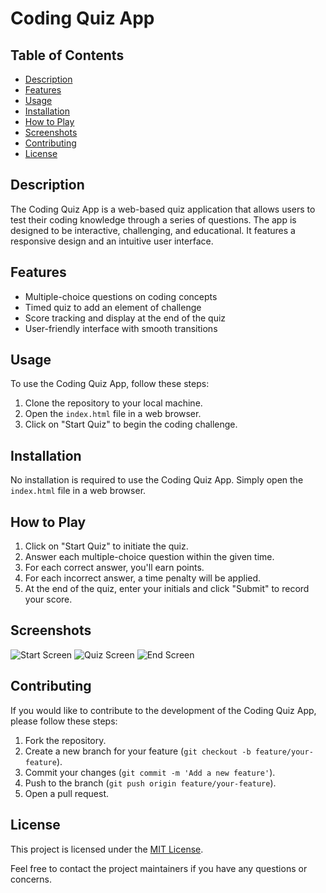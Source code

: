 # Coding Quiz App

## Table of Contents
- [Description](#description)
- [Features](#features)
- [Usage](#usage)
- [Installation](#installation)
- [How to Play](#how-to-play)
- [Screenshots](#screenshots)
- [Contributing](#contributing)
- [License](#license)

## Description
The Coding Quiz App is a web-based quiz application that allows users to test their coding knowledge through a series of questions. The app is designed to be interactive, challenging, and educational. It features a responsive design and an intuitive user interface.

## Features
- Multiple-choice questions on coding concepts
- Timed quiz to add an element of challenge
- Score tracking and display at the end of the quiz
- User-friendly interface with smooth transitions

## Usage
To use the Coding Quiz App, follow these steps:
1. Clone the repository to your local machine.
2. Open the `index.html` file in a web browser.
3. Click on "Start Quiz" to begin the coding challenge.

## Installation
No installation is required to use the Coding Quiz App. Simply open the `index.html` file in a web browser.

## How to Play
1. Click on "Start Quiz" to initiate the quiz.
2. Answer each multiple-choice question within the given time.
3. For each correct answer, you'll earn points.
4. For each incorrect answer, a time penalty will be applied.
5. At the end of the quiz, enter your initials and click "Submit" to record your score.

## Screenshots
![Start Screen](screenshots/start-screen.png)
![Quiz Screen](screenshots/quiz-screen.png)
![End Screen](screenshots/end-screen.png)

## Contributing
If you would like to contribute to the development of the Coding Quiz App, please follow these steps:
1. Fork the repository.
2. Create a new branch for your feature (`git checkout -b feature/your-feature`).
3. Commit your changes (`git commit -m 'Add a new feature'`).
4. Push to the branch (`git push origin feature/your-feature`).
5. Open a pull request.

## License
This project is licensed under the [MIT License](LICENSE).

Feel free to contact the project maintainers if you have any questions or concerns.
